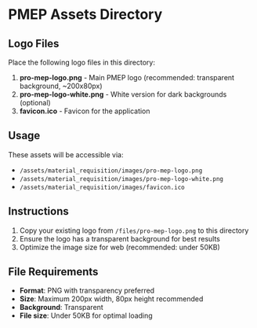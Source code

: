# PMEP Assets Directory

## Logo Files

Place the following logo files in this directory:

1. **pro-mep-logo.png** - Main PMEP logo (recommended: transparent background, ~200x80px)
2. **pro-mep-logo-white.png** - White version for dark backgrounds (optional)
3. **favicon.ico** - Favicon for the application

## Usage

These assets will be accessible via:
- `/assets/material_requisition/images/pro-mep-logo.png`
- `/assets/material_requisition/images/pro-mep-logo-white.png`
- `/assets/material_requisition/images/favicon.ico`

## Instructions

1. Copy your existing logo from `/files/pro-mep-logo.png` to this directory
2. Ensure the logo has a transparent background for best results
3. Optimize the image size for web (recommended: under 50KB)

## File Requirements

- **Format**: PNG with transparency preferred
- **Size**: Maximum 200px width, 80px height recommended
- **Background**: Transparent
- **File size**: Under 50KB for optimal loading
